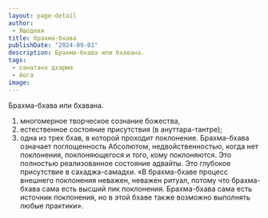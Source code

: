 ```yaml
---
layout: page-detail
author:
 - Яшодеви
title: брахма-бхава
publishDate: "2024-09-01"
description: Брахма-бхава или бхавана.
tags:
 - санатана дхарма
 - йога
image: 
---
```


Брахма-бхава или бхавана.
1) многомерное творческое сознание божества,
2) естественное состояние присутствия (в ануттара-тантре);
3) одна из трех бхав, в которой проходит поклонение.
Брахма-бхава означает поглощенность Абсолютом, недвойственностью, когда нет поклонения, поклоняющегося и того, кому поклоняются. Это полностью реализованное состояние адвайты. Это глубокое присутствие в сахаджа-самадхи.
	«В брахма-бхаве процесс внешнего поклонения неважен, неважен ритуал, потому что брахма-бхава сама есть высший пик поклонения. Брахма-бхава сама есть источник поклонения, но в этой бхаве также возможно выполнять любые практики».

